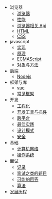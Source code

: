 - 浏览器
  - [浏览器](browser/browser)
  - [性能](browser/performance)
  - [浏览器相关 Api](browser/dom)
  - [HTML](browser/html)
  - [CSS](browser/css)
- javascript
  - [实现](javascript/implement)
  - [原理](javascript/principle)
  - [ECMAScript](javascript/es6)
  - [对象与方法](javascript/method)
- 后端
  - [Nodejs](nodejs/backend)
- 框架与库
  - [vue](framework/vue)
  - [常见框架](framework/framework)
- 开发
  - [工程化](develop/integrate)
  - [开发工具与插件](develop/develop)
  - [跨平台](develop/crossplatform)
  - [最佳实践](develop/feature)
  - [设计模式](develop/designpattern)
  - [安全](develop/security)
- 基础
  - [计算机网络](basic/cn)
  - [操作系统](basic/os)
- 面试
  - [记录](interview/index)
  - [笔试之类的题目](interview/write)
  - [可能的回答](interview/nothing)
  - [算法](interview/algorithm)
- [发展历程](test)

